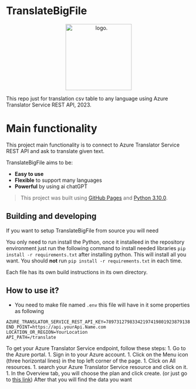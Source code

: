 # TranslateBigFile

<p align="center">
    <img width="180" src="https://icons.iconarchive.com/icons/marcus-roberto/google-play/512/Google-Translate-icon.png" alt="logo.">
</p>
<p align="center">

This repo just for translation csv table to any language using Azure Translator Service REST API, 2023.

# Main functionality

This project main functionality is to connect to Azure Translator Service REST API and ask to translate given text.

TranslateBigFile aims to be:

- **Easy to use**
- **Flexible** to support many languages
- **Powerful** by using ai chatGPT

> This project was built using [GitHub Pages](https://pages.github.com/) and [Python 3.10.0](https://www.python.org/downloads/release/python-3100/).

## Building and developing

If you want to setup TranslateBigFile from source you will need

You only need to run install the Python, once it installeed in the repository environment just run the following command to install needed libraries `pip install -r requirements.txt` after installing python. This will install all you want. You should **not** run `pip install -r requirements.txt` in each time.

Each file has its own build instructions in its own directory.

## How to use it?
- You need to make file named `.env` this file will have in it some properties as following
 ``` .env
 AZURE_TRANSLATOR_SERVICE_REST_API_KEY=78973127983342197419801923879138
 END_POINT=https://api.yourApi.Name.com
 LOCATION_OR_REGION=YourLocation
 API_PATH=/translate
 ```
 To get your Azure Translator Service endpoint, follow these steps:
    1. Go to the Azure portal.
    1. Sign in to your Azure account.
    1. Click on the Menu icon (three horizontal lines) in the top left corner of the page.
    1. Click on All resources.
    1. search your Azure Translator Service resource and click on it.
    1. In the Overview tab, you will choose the plan and click create. (or just go to [this link](https://portal.azure.com/?quickstart=true#view/Microsoft_Azure_Marketplace/GalleryItemDetailsBladeNopdl/id/Microsoft.CognitiveServicesTextTranslation/selectionMode~/false/resourceGroupId//resourceGroupLocation//dontDiscardJourney~/false/selectedMenuId/home/launchingContext~/%7B%22galleryItemId%22%3A%22Microsoft.CognitiveServicesTextTranslation))
 After that you will find the data you want